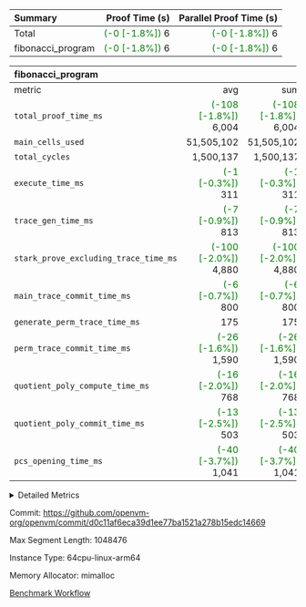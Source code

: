 | Summary | Proof Time (s) | Parallel Proof Time (s) |
|:---|---:|---:|
| Total | <span style='color: green'>(-0 [-1.8%])</span> 6 | <span style='color: green'>(-0 [-1.8%])</span> 6 |
| fibonacci_program | <span style='color: green'>(-0 [-1.8%])</span> 6 | <span style='color: green'>(-0 [-1.8%])</span> 6 |


| fibonacci_program |||||
|:---|---:|---:|---:|---:|
|metric|avg|sum|max|min|
| `total_proof_time_ms ` | <span style='color: green'>(-108 [-1.8%])</span> 6,004 | <span style='color: green'>(-108 [-1.8%])</span> 6,004 | <span style='color: green'>(-108 [-1.8%])</span> 6,004 | <span style='color: green'>(-108 [-1.8%])</span> 6,004 |
| `main_cells_used     ` |  51,505,102 |  51,505,102 |  51,505,102 |  51,505,102 |
| `total_cycles        ` |  1,500,137 |  1,500,137 |  1,500,137 |  1,500,137 |
| `execute_time_ms     ` | <span style='color: green'>(-1 [-0.3%])</span> 311 | <span style='color: green'>(-1 [-0.3%])</span> 311 | <span style='color: green'>(-1 [-0.3%])</span> 311 | <span style='color: green'>(-1 [-0.3%])</span> 311 |
| `trace_gen_time_ms   ` | <span style='color: green'>(-7 [-0.9%])</span> 813 | <span style='color: green'>(-7 [-0.9%])</span> 813 | <span style='color: green'>(-7 [-0.9%])</span> 813 | <span style='color: green'>(-7 [-0.9%])</span> 813 |
| `stark_prove_excluding_trace_time_ms` | <span style='color: green'>(-100 [-2.0%])</span> 4,880 | <span style='color: green'>(-100 [-2.0%])</span> 4,880 | <span style='color: green'>(-100 [-2.0%])</span> 4,880 | <span style='color: green'>(-100 [-2.0%])</span> 4,880 |
| `main_trace_commit_time_ms` | <span style='color: green'>(-6 [-0.7%])</span> 800 | <span style='color: green'>(-6 [-0.7%])</span> 800 | <span style='color: green'>(-6 [-0.7%])</span> 800 | <span style='color: green'>(-6 [-0.7%])</span> 800 |
| `generate_perm_trace_time_ms` |  175 |  175 |  175 |  175 |
| `perm_trace_commit_time_ms` | <span style='color: green'>(-26 [-1.6%])</span> 1,590 | <span style='color: green'>(-26 [-1.6%])</span> 1,590 | <span style='color: green'>(-26 [-1.6%])</span> 1,590 | <span style='color: green'>(-26 [-1.6%])</span> 1,590 |
| `quotient_poly_compute_time_ms` | <span style='color: green'>(-16 [-2.0%])</span> 768 | <span style='color: green'>(-16 [-2.0%])</span> 768 | <span style='color: green'>(-16 [-2.0%])</span> 768 | <span style='color: green'>(-16 [-2.0%])</span> 768 |
| `quotient_poly_commit_time_ms` | <span style='color: green'>(-13 [-2.5%])</span> 503 | <span style='color: green'>(-13 [-2.5%])</span> 503 | <span style='color: green'>(-13 [-2.5%])</span> 503 | <span style='color: green'>(-13 [-2.5%])</span> 503 |
| `pcs_opening_time_ms ` | <span style='color: green'>(-40 [-3.7%])</span> 1,041 | <span style='color: green'>(-40 [-3.7%])</span> 1,041 | <span style='color: green'>(-40 [-3.7%])</span> 1,041 | <span style='color: green'>(-40 [-3.7%])</span> 1,041 |



<details>
<summary>Detailed Metrics</summary>

| group | num_segments | keygen_time_ms | commit_exe_time_ms |
| --- | --- | --- | --- |
| fibonacci_program | 1 | 342 | 6 | 

| group | air_name | quotient_deg | interactions | constraints |
| --- | --- | --- | --- | --- |
| fibonacci_program | AccessAdapterAir<16> | 2 | 5 | 14 | 
| fibonacci_program | AccessAdapterAir<2> | 2 | 5 | 14 | 
| fibonacci_program | AccessAdapterAir<32> | 2 | 5 | 14 | 
| fibonacci_program | AccessAdapterAir<4> | 2 | 5 | 14 | 
| fibonacci_program | AccessAdapterAir<64> | 2 | 5 | 14 | 
| fibonacci_program | AccessAdapterAir<8> | 2 | 5 | 14 | 
| fibonacci_program | BitwiseOperationLookupAir<8> | 2 | 2 | 4 | 
| fibonacci_program | MemoryMerkleAir<8> | 2 | 4 | 40 | 
| fibonacci_program | PersistentBoundaryAir<8> | 2 | 3 | 6 | 
| fibonacci_program | PhantomAir | 2 | 3 | 5 | 
| fibonacci_program | Poseidon2PeripheryAir<BabyBearParameters>, 1> | 2 | 1 | 286 | 
| fibonacci_program | ProgramAir | 1 | 1 | 4 | 
| fibonacci_program | RangeTupleCheckerAir<2> | 1 | 1 | 4 | 
| fibonacci_program | VariableRangeCheckerAir | 1 | 1 | 4 | 
| fibonacci_program | VmAirWrapper<Rv32BaseAluAdapterAir, BaseAluCoreAir<4, 8> | 2 | 19 | 43 | 
| fibonacci_program | VmAirWrapper<Rv32BaseAluAdapterAir, LessThanCoreAir<4, 8> | 2 | 17 | 39 | 
| fibonacci_program | VmAirWrapper<Rv32BaseAluAdapterAir, ShiftCoreAir<4, 8> | 2 | 23 | 90 | 
| fibonacci_program | VmAirWrapper<Rv32BranchAdapterAir, BranchEqualCoreAir<4> | 2 | 11 | 25 | 
| fibonacci_program | VmAirWrapper<Rv32BranchAdapterAir, BranchLessThanCoreAir<4, 8> | 2 | 13 | 41 | 
| fibonacci_program | VmAirWrapper<Rv32CondRdWriteAdapterAir, Rv32JalLuiCoreAir> | 2 | 10 | 22 | 
| fibonacci_program | VmAirWrapper<Rv32HintStoreAdapterAir, Rv32HintStoreCoreAir> | 2 | 15 | 17 | 
| fibonacci_program | VmAirWrapper<Rv32JalrAdapterAir, Rv32JalrCoreAir> | 2 | 16 | 20 | 
| fibonacci_program | VmAirWrapper<Rv32LoadStoreAdapterAir, LoadSignExtendCoreAir<4, 8> | 2 | 18 | 33 | 
| fibonacci_program | VmAirWrapper<Rv32LoadStoreAdapterAir, LoadStoreCoreAir<4> | 2 | 17 | 38 | 
| fibonacci_program | VmAirWrapper<Rv32MultAdapterAir, DivRemCoreAir<4, 8> | 2 | 25 | 88 | 
| fibonacci_program | VmAirWrapper<Rv32MultAdapterAir, MulHCoreAir<4, 8> | 2 | 24 | 38 | 
| fibonacci_program | VmAirWrapper<Rv32MultAdapterAir, MultiplicationCoreAir<4, 8> | 2 | 19 | 26 | 
| fibonacci_program | VmAirWrapper<Rv32RdWriteAdapterAir, Rv32AuipcCoreAir> | 2 | 11 | 15 | 
| fibonacci_program | VmConnectorAir | 2 | 3 | 9 | 

| group | air_name | segment | rows | prep_cols | perm_cols | main_cols | cells |
| --- | --- | --- | --- | --- | --- | --- | --- |
| fibonacci_program | AccessAdapterAir<8> | 0 | 64 |  | 24 | 17 | 2,624 | 
| fibonacci_program | BitwiseOperationLookupAir<8> | 0 | 65,536 | 3 | 8 | 2 | 655,360 | 
| fibonacci_program | MemoryMerkleAir<8> | 0 | 512 |  | 20 | 32 | 26,624 | 
| fibonacci_program | PersistentBoundaryAir<8> | 0 | 64 |  | 12 | 20 | 2,048 | 
| fibonacci_program | PhantomAir | 0 | 2 |  | 12 | 6 | 36 | 
| fibonacci_program | Poseidon2PeripheryAir<BabyBearParameters>, 1> | 0 | 256 |  | 8 | 300 | 78,848 | 
| fibonacci_program | ProgramAir | 0 | 4,096 |  | 8 | 10 | 73,728 | 
| fibonacci_program | RangeTupleCheckerAir<2> | 0 | 524,288 | 2 | 8 | 1 | 4,718,592 | 
| fibonacci_program | VariableRangeCheckerAir | 0 | 262,144 | 2 | 8 | 1 | 2,359,296 | 
| fibonacci_program | VmAirWrapper<Rv32BaseAluAdapterAir, BaseAluCoreAir<4, 8> | 0 | 1,048,576 |  | 80 | 36 | 121,634,816 | 
| fibonacci_program | VmAirWrapper<Rv32BaseAluAdapterAir, LessThanCoreAir<4, 8> | 0 | 524,288 |  | 40 | 37 | 40,370,176 | 
| fibonacci_program | VmAirWrapper<Rv32BaseAluAdapterAir, ShiftCoreAir<4, 8> | 0 | 2 |  | 52 | 53 | 210 | 
| fibonacci_program | VmAirWrapper<Rv32BranchAdapterAir, BranchEqualCoreAir<4> | 0 | 262,144 |  | 48 | 26 | 19,398,656 | 
| fibonacci_program | VmAirWrapper<Rv32BranchAdapterAir, BranchLessThanCoreAir<4, 8> | 0 | 8 |  | 56 | 32 | 704 | 
| fibonacci_program | VmAirWrapper<Rv32CondRdWriteAdapterAir, Rv32JalLuiCoreAir> | 0 | 131,072 |  | 44 | 18 | 8,126,464 | 
| fibonacci_program | VmAirWrapper<Rv32HintStoreAdapterAir, Rv32HintStoreCoreAir> | 0 | 4 |  | 36 | 26 | 248 | 
| fibonacci_program | VmAirWrapper<Rv32JalrAdapterAir, Rv32JalrCoreAir> | 0 | 16 |  | 36 | 28 | 1,024 | 
| fibonacci_program | VmAirWrapper<Rv32LoadStoreAdapterAir, LoadStoreCoreAir<4> | 0 | 32 |  | 72 | 40 | 3,584 | 
| fibonacci_program | VmAirWrapper<Rv32RdWriteAdapterAir, Rv32AuipcCoreAir> | 0 | 16 |  | 28 | 21 | 784 | 
| fibonacci_program | VmConnectorAir | 0 | 2 | 1 | 12 | 4 | 32 | 

| group | segment | trace_gen_time_ms | total_proof_time_ms | total_cycles | total_cells | stark_prove_excluding_trace_time_ms | quotient_poly_compute_time_ms | quotient_poly_commit_time_ms | perm_trace_commit_time_ms | pcs_opening_time_ms | main_trace_commit_time_ms | main_cells_used | generate_perm_trace_time_ms | execute_time_ms |
| --- | --- | --- | --- | --- | --- | --- | --- | --- | --- | --- | --- | --- | --- | --- |
| fibonacci_program | 0 | 813 | 6,004 | 1,500,137 | 197,453,854 | 4,880 | 768 | 503 | 1,590 | 1,041 | 800 | 51,505,102 | 175 | 311 | 

</details>


Commit: https://github.com/openvm-org/openvm/commit/d0c11af6eca39d1ee77ba1521a278b15edc14669

Max Segment Length: 1048476

Instance Type: 64cpu-linux-arm64

Memory Allocator: mimalloc

[Benchmark Workflow](https://github.com/openvm-org/openvm/actions/runs/12893487278)
